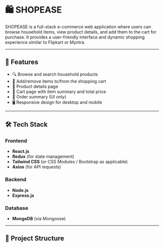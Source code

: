 # 🛍️ SHOPEASE

SHOPEASE is a full-stack e-commerce web application where users can browse household items, view product details, and add them to the cart for purchase. It provides a user-friendly interface and dynamic shopping experience similar to Flipkart or Myntra.

---

## 🚀 Features

- 🔍 Browse and search household products
- 🛒 Add/remove items to/from the shopping cart
- 📄 Product details page
- 🧮 Cart page with item summary and total price
- 🧾 Order summary (UI only)
- 🖥️ Responsive design for desktop and mobile

---

## 🛠️ Tech Stack

### Frontend
- **React.js**
- **Redux** (for state management)
- **Tailwind CSS** (or CSS Modules / Bootstrap as applicable)
- **Axios** (for API requests)

### Backend
- **Node.js**
- **Express.js**

### Database
- **MongoDB** (via Mongoose)

---

## 📁 Project Structure

